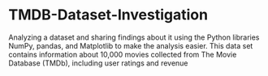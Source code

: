 # TMDB-Dataset-Investigation
Analyzing a dataset and sharing findings about it using the Python libraries NumPy, pandas, and Matplotlib to make the analysis easier.
This data set contains information
about 10,000 movies collected from
The Movie Database (TMDb),
including user ratings and revenue
